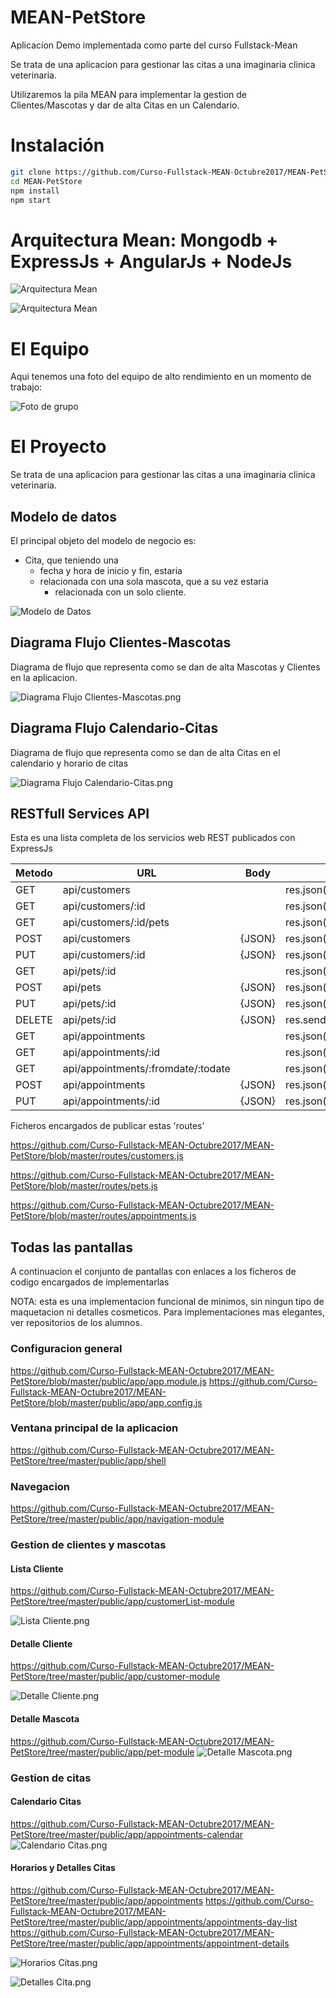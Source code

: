 # MEAN-PetStore

Aplicacion Demo implementada como parte del curso Fullstack-Mean

Se trata de una aplicacion para gestionar las citas a una imaginaria clinica veterinaria.

Utilizaremos la pila MEAN para implementar la gestion de Clientes/Mascotas y dar de alta Citas en un Calendario.

# Instalación

```bash
git clone https://github.com/Curso-Fullstack-MEAN-Octubre2017/MEAN-PetStore.git
cd MEAN-PetStore
npm install
npm start

```


# Arquitectura Mean: Mongodb + ExpressJs + AngularJs + NodeJs

![Arquitectura Mean](https://raw.githubusercontent.com/Curso-Fullstack-MEAN-Octubre2017/MEAN-PetStore/master/public/images/ArquitecturaMean-1.png)

![Arquitectura Mean](https://raw.githubusercontent.com/Curso-Fullstack-MEAN-Octubre2017/MEAN-PetStore/master/public/images/ArquitecturaMean-1.jpg)


# El Equipo

Aqui tenemos una foto del equipo de alto rendimiento en un momento de trabajo:

![Foto de grupo](https://raw.githubusercontent.com/Curso-Fullstack-MEAN-Octubre2017/MEAN-PetStore/master/public/images/grupo_fullstack.jpg)

# El Proyecto

Se trata de una aplicacion para gestionar las citas a una imaginaria clinica veterinaria.

## Modelo de datos

El principal objeto del modelo de negocio es:

- Cita, que teniendo una 
	-  fecha y hora de inicio y fin, estaria 
	-  relacionada con una sola mascota, que a su vez estaria 
		-  relacionada con un solo cliente.


![Modelo de Datos](https://raw.githubusercontent.com/Curso-Fullstack-MEAN-Octubre2017/MEAN-PetStore/master/public/images/modelo-datos.png)

## Diagrama Flujo Clientes-Mascotas

Diagrama de flujo que representa como se dan de alta Mascotas y Clientes en la aplicacion.

![Diagrama Flujo Clientes-Mascotas.png](https://raw.githubusercontent.com/Curso-Fullstack-MEAN-Octubre2017/MEAN-PetStore/master/public/images/Diagrama_Flujo_Clientes-Mascotas.png)

## Diagrama Flujo Calendario-Citas

Diagrama de flujo que representa como se dan de alta Citas en el calendario y horario de citas

![Diagrama Flujo Calendario-Citas.png](https://raw.githubusercontent.com/Curso-Fullstack-MEAN-Octubre2017/MEAN-PetStore/master/public/images/Diagrama_Flujo_Calendario-Citas.png)

## RESTfull Services API

Esta es una lista completa de los servicios web REST publicados con ExpressJs

| Metodo  |  URL  |  Body  |  Response |
|---|---|---|---|
|  GET  |  api/customers  |  <vacio>  |  res.json([customers]) |
|  GET  |  api/customers/:id  |  <vacio>  |  res.json(customer) |
|  GET  |  api/customers/:id/pets  |  <vacio>  |  res.json(pets) |
|  POST  |  api/customers  |  {JSON}  |  res.json(createdCustomer) |
|  PUT  |  api/customers/:id  |  {JSON}  |  res.json(updatedCustomer) |
|  GET  |  api/pets/:id  |  <vacio>  |  res.json(customerPets) |
|  POST  |  api/pets  |  {JSON}  |  res.json(createdPet) |
|  PUT  |  api/pets/:id  |  {JSON}  |  res.json(updatedPet) |
|  DELETE  |  api/pets/:id  |  {JSON}  |  res.sendStatus(200); //OK |
|  GET  |  api/appointments  |  <vacio>  |  res.json([appointments]) |
|  GET  |  api/appointments/:id  |  <vacio>  |  res.json(appointment) |
|  GET  |  api/appointments/:fromdate/:todate  |  <vacio>  |  res.json(appointments) |
|  POST  |  api/appointments  |  {JSON}  |  res.json(createdAppointment) |
|  PUT  |  api/appointments/:id  |  {JSON}  |  res.json(updateAppointment) |

Ficheros encargados de publicar estas 'routes'

https://github.com/Curso-Fullstack-MEAN-Octubre2017/MEAN-PetStore/blob/master/routes/customers.js

https://github.com/Curso-Fullstack-MEAN-Octubre2017/MEAN-PetStore/blob/master/routes/pets.js

https://github.com/Curso-Fullstack-MEAN-Octubre2017/MEAN-PetStore/blob/master/routes/appointments.js


## Todas las pantallas 

A continuacion el conjunto de pantallas con enlaces a los ficheros de codigo encargados de implementarlas

NOTA: esta es una implementacion funcional de minimos, sin ningun tipo de maquetacion ni detalles cosmeticos. Para implementaciones mas elegantes, ver repositorios de los alumnos.

### Configuracion general
https://github.com/Curso-Fullstack-MEAN-Octubre2017/MEAN-PetStore/blob/master/public/app/app.module.js
https://github.com/Curso-Fullstack-MEAN-Octubre2017/MEAN-PetStore/blob/master/public/app/app.config.js

### Ventana principal de la aplicacion
https://github.com/Curso-Fullstack-MEAN-Octubre2017/MEAN-PetStore/tree/master/public/app/shell

### Navegacion
https://github.com/Curso-Fullstack-MEAN-Octubre2017/MEAN-PetStore/tree/master/public/app/navigation-module

### Gestion de clientes y mascotas

#### Lista Cliente
https://github.com/Curso-Fullstack-MEAN-Octubre2017/MEAN-PetStore/tree/master/public/app/customerList-module

![Lista Cliente.png](https://raw.githubusercontent.com/Curso-Fullstack-MEAN-Octubre2017/MEAN-PetStore/master/public/images/Lista_Cliente.png)

#### Detalle Cliente
https://github.com/Curso-Fullstack-MEAN-Octubre2017/MEAN-PetStore/tree/master/public/app/customer-module

![Detalle Cliente.png](https://raw.githubusercontent.com/Curso-Fullstack-MEAN-Octubre2017/MEAN-PetStore/master/public/images/Detalle_Cliente.png)

#### Detalle Mascota
https://github.com/Curso-Fullstack-MEAN-Octubre2017/MEAN-PetStore/tree/master/public/app/pet-module
![Detalle Mascota.png](https://raw.githubusercontent.com/Curso-Fullstack-MEAN-Octubre2017/MEAN-PetStore/master/public/images/Detalle_Mascota.png)

### Gestion de citas


#### Calendario Citas
https://github.com/Curso-Fullstack-MEAN-Octubre2017/MEAN-PetStore/tree/master/public/app/appointments-calendar
![Calendario Citas.png](https://raw.githubusercontent.com/Curso-Fullstack-MEAN-Octubre2017/MEAN-PetStore/master/public/images/Calendario_Citas.png)

#### Horarios y Detalles Citas
https://github.com/Curso-Fullstack-MEAN-Octubre2017/MEAN-PetStore/tree/master/public/app/appointments
https://github.com/Curso-Fullstack-MEAN-Octubre2017/MEAN-PetStore/tree/master/public/app/appointments/appointments-day-list
https://github.com/Curso-Fullstack-MEAN-Octubre2017/MEAN-PetStore/tree/master/public/app/appointments/appointment-details

![Horarios Citas.png](https://raw.githubusercontent.com/Curso-Fullstack-MEAN-Octubre2017/MEAN-PetStore/master/public/images/Horarios_Citas.png)

![Detalles Cita.png](https://raw.githubusercontent.com/Curso-Fullstack-MEAN-Octubre2017/MEAN-PetStore/master/public/images/Detalles_Cita.png)

